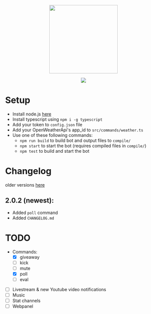 <p align="center">
    <img src="https://i.imgur.com/epINEbt.png" height="220">
</p>
<p align="center">
    <img src="https://img.shields.io/badge/version-2.0.2-blue.svg">
</p>

# Setup
- Install node.js [here](https://nodejs.org/)
- Install typescript using `npm i -g typescript`
- Add your token to `config.json` file
- Add your OpenWeatherApi's app_id to `src/commands/weather.ts`
- Use one of these following commands:
    - `npm run build` to build bot and output files to `compile/`
    - `npm start` to start the bot (requires compiled files in `compile/`)
    - `npm test` to build and start the bot

# Changelog
older versions [here](CHANGELOG.md)
## 2.0.2 (newest):
- Added `poll` command
- Added `CHANGELOG.md`

# TODO
- Commands:
    - [x] giveaway
    - [ ] kick
    - [ ] mute
    - [x] poll
    - [ ] eval
- [ ] Livestream & new Youtube video notifications
- [ ] Music
- [ ] Stat channels
- [ ] Webpanel
